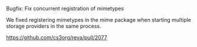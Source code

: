 Bugfix: Fix concurrent registration of mimetypes

We fixed registering mimetypes in the mime package when starting multiple storage providers in the same process.

https://github.com/cs3org/reva/pull/2077
